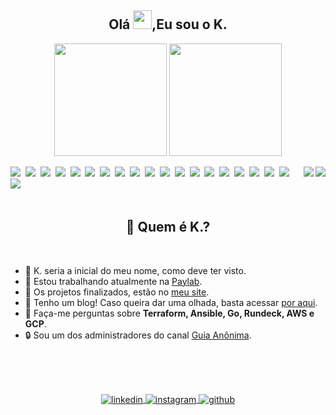 <div class="title">
  <h2 align="center">Olá <img src="https://raw.githubusercontent.com/kaueMarques/kaueMarques/master/hi.gif" width="30px">,Eu sou o K.</h2>
</div>

<div class="vercel-analytics">
  <p align="center">
    <a><img height="180em" src="https://github-readme-stats.vercel.app/api?username=stephan-lopes&show_icons=true&theme=github_dark&include_all_commits=true&count_private=true" /></a>
    <a> <img height="180em" src="https://github-readme-stats.vercel.app/api/top-langs/?username=stephan-lopes&layout=compact&langs_count=7&theme=github_dark" /></a>
  </p>
</div>

<div class="card">
  <div class="dark-theme">
    <a href="https://stephan-lopes.github.io#gh-dark-mode-only"><img align="right" src="https://gist.githubusercontent.com/stephan-lopes/26c930964dea34c8016f78f74359ebfc/raw/ea2df8510db933babad7e99fdd151a8a436364c0/profile-card.svg" /></a>
  </div>
  <div class="light-theme">
    <a href="https://stephan-lopes.github.io#gh-light-mode-only"><img align="right" src="https://gist.githubusercontent.com/stephan-lopes/26c930964dea34c8016f78f74359ebfc/raw/2198cd744dd22b410225b1996c400e9264167177/profile-light-card.svg" /></a>
  </div>
</div>

<div class="badges">
  <a href><img src="https://img.shields.io/badge/-Linux-05122A?style=flat&logo=linux" /></a>&nbsp;
  <a href><img src="https://img.shields.io/badge/-Go-05122A?style=flat&logo=go" /></a>&nbsp;
  <a href><img src="https://img.shields.io/badge/-Git-05122A?style=flat&logo=git" /></a>&nbsp;
  <a href><img src="https://img.shields.io/badge/-Bash-05122A?style=flat&logo=gnu-bash" /></a>&nbsp;
  <a href><img src="https://img.shields.io/badge/-Docker-05122A?style=flat&logo=docker" /></a>&nbsp;
  <a href><img src="https://img.shields.io/badge/-Jenkins-05122A?style=flat&logo=jenkins&logoColor=white" /></a>&nbsp;
  <a href><img src="https://img.shields.io/badge/-Ansible-05122A?style=flat&logo=ansible" /></a>&nbsp;
  <a href><img src="https://img.shields.io/badge/-Vagrant-05122A?style=flat&logo=vagrant" /></a>&nbsp;
  <a href><img src="https://img.shields.io/badge/-Terraform-05122A?style=flat&logo=terraform" /></a>&nbsp;
  <a href><img src="https://img.shields.io/badge/-Packer-05122A?style=flat&logo=packer" /></a>&nbsp;
  <a href><img src="https://img.shields.io/badge/-Consul-05122A?style=flat&logo=consul" /></a>&nbsp;
  <a href><img src="https://img.shields.io/badge/-DigitalOcean-05122A?style=flat&logo=digitalocean" /></a>&nbsp;
  <a href><img src="https://img.shields.io/badge/-GCP-05122A?style=flat&logo=google-cloud" /></a>&nbsp;
  <a href><img src="https://img.shields.io/badge/-AWS-05122A?style=flat&logo=amazon-aws&logoColor=yellow" /></a>&nbsp;
  <a href><img src="https://img.shields.io/badge/-OpenVPN-05122A?style=flat&logo=openvpn" /></a>&nbsp;
  <a href><img src="https://img.shields.io/badge/-Apache-05122A?style=flat&logo=apache" /></a>&nbsp;
  <a href><img src="https://img.shields.io/badge/-NGinX-05122A?style=flat&logo=nginx" /></a>&nbsp;
  <a href><img src="https://img.shields.io/badge/-Graylog-05122A?style=flat&logo=graylog" /></a>&nbsp;
  <a href><img src="https://img.shields.io/badge/-Prometheus-05122A?style=flat&logo=prometheus" /></a>&nbsp;
  <a href><img src="https://img.shields.io/badge/-Grafana-05122A?style=flat&logo=grafana" /></a>&nbsp;
</div>

<br>

<div class="description">
  <div class="description-title">
    <h2 align="center">🤔 Quem é K.?</h2>
  </div>

  <br>

  <div class="description-list">
    <ul>
      <li>🤣 K. seria a inicial do meu nome, como deve ter visto.</li>
      <li>💼 Estou trabalhando atualmente na <a href="https://paylab.com.br">Paylab</a>.</li>
      <li>🚀 Os projetos finalizados, estão no <a href="https://stephan-lopes.github.io">meu site</a>.</li>
      <li>📝 Tenho um blog! Caso queira dar uma olhada, basta acessar <a href="https://stephan-lopes.github.io/blog/">por aqui</a>.</li>
      <li>💬 Faça-me perguntas sobre <b>Terraform, Ansible, Go, Rundeck, AWS e GCP</b>.</li>
      <li>🔒 Sou um dos administradores do canal <a href="https://guiaanonima.com">Guia Anônima</a>.</li>
    </ul>
  </div>
</div>

<br>
<br>
<br>

<div class="footer">
  <p align="center">
    <a href="https://linkedin.com/in/kevenstephan" target="_blank">
      <img align="center" src="https://img.shields.io/badge/-LinkedIn-05122A?style=flat&logo=linkedin" alt="linkedin" />
    </a>
    <a href="https://instagram.com/keven_slopes" target="_blank">
      <img align="center" src="https://img.shields.io/badge/-Instagram-05122A?style=flat&logo=instagram"
        alt="instagram" />
    </a>
    <a href="https://github.com/stephan-lopes" target="_blank">
      <img align="center" src="https://img.shields.io/badge/-GitHub-05122A?style=flat&logo=github" alt="github" />
    </a>
  </p>
</div>